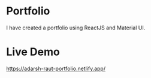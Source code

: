 # Portfolio

I have created a portfolio using ReactJS and Material UI.

# Live Demo

https://adarsh-raut-portfolio.netlify.app/
